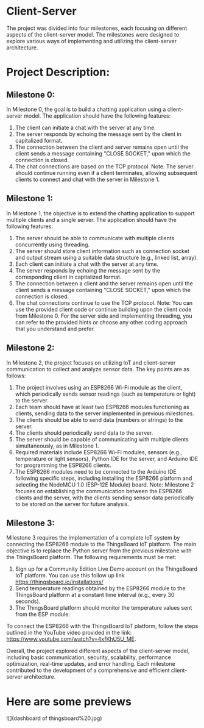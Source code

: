 # Client-Server
The project was divided into four milestones, each focusing on different aspects of the client-server model. The milestones were designed to explore various ways of implementing and utilizing the client-server architecture.

# Project Description:

## Milestone 0:

In Milestone 0, the goal is to build a chatting application using a client-server model. The application should have the following features:
  1. The client can initiate a chat with the server at any time.
  2. The server responds by echoing the message sent by the client in capitalized format.
  3. The connection between the client and server remains open until the client sends a message containing "CLOSE SOCKET," upon which the connection is closed.
  4. The chat connections are based on the TCP protocol.
Note: The server should continue running even if a client terminates, allowing subsequent clients to connect and chat with the server in Milestone 1.

## Milestone 1: 

In Milestone 1, the objective is to extend the chatting application to support multiple clients and a single server. The application should have the following features:
  1. The server should be able to communicate with multiple clients concurrently using threading.
  2. The server should store client information such as connection socket and output stream using a suitable data structure (e.g., linked list, array).
  3. Each client can initiate a chat with the server at any time.
  4. The server responds by echoing the message sent by the corresponding client in capitalized format.
  5. The connection between a client and the server remains open until the client sends a message containing "CLOSE SOCKET," upon which the connection is closed.
  6. The chat connections continue to use the TCP protocol.
Note: You can use the provided client code or continue building upon the client code from Milestone 0. For the server side and implementing threading, you can refer to the provided hints or choose any other coding approach that you understand and prefer.


## Milestone 2: 

In Milestone 2, the project focuses on utilizing IoT and client-server communication to collect and analyze sensor data. The key points are as follows:
  1. The project involves using an ESP8266 Wi-Fi module as the client, which periodically sends sensor readings (such as temperature or light) to the server.
  2. Each team should have at least two ESP8266 modules functioning as clients, sending data to the server implemented in previous milestones.
  3. The clients should be able to send data (numbers or strings) to the server.
  4. The clients should periodically send data to the server.
  5. The server should be capable of communicating with multiple clients simultaneously, as in Milestone 1.
  6. Required materials include ESP8266 Wi-Fi modules, sensors (e.g., temperature or light sensors), Python IDE for the server, and Arduino IDE for programming the ESP8266 clients.
  7. The ESP8266 modules need to be connected to the Arduino IDE following specific steps, including installing the ESP8266 platform and selecting the NodeMCU 1.0 (ESP-12E Module) board.
Note: Milestone 2 focuses on establishing the communication between the ESP8266 clients and the server, with the clients sending sensor data periodically to be stored on the server for future analysis.


## Milestone 3: 

Milestone 3 requires the implementation of a complete IoT system by connecting the ESP8266 module to the ThingsBoard IoT platform. The main objective is to replace the Python server from the previous milestone with the ThingsBoard platform. The following requirements must be met:

  1. Sign up for a Community Edition Live Demo account on the ThingsBoard IoT platform. You can use this follow up link 
  https://thingsboard.io/installations/
  2. Send temperature readings obtained by the ESP8266 module to the ThingsBoard platform at a constant time interval (e.g., every 30 seconds).
  3. The ThingsBoard platform should monitor the temperature values sent from the ESP module.

To connect the ESP8266 with the ThingsBoard IoT platform, follow the steps outlined in the YouTube video provided in the link: https://www.youtube.com/watch?v=4xfKhU5U_ME.

Overall, the project explored different aspects of the client-server model, including basic communication, security, scalability, performance optimization, real-time updates, and error handling. Each milestone contributed to the development of a comprehensive and efficient client-server architecture.

# Here are some previews 
![](dashboard of thingsboard%20.jpg)
